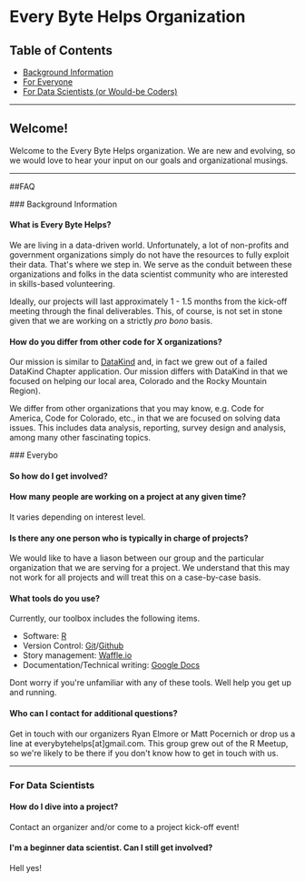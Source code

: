 # Every Byte Helps Organization

## Table of Contents

* [Background Information](#geninfo)
* [For Everyone](#everyone)
* [For Data Scientists (or Would-be Coders)](#datascis)

---

## Welcome!

Welcome to the Every Byte Helps organization.  We are new and evolving, so we
would love to hear your input on our goals and organizational musings.

---

##FAQ

###<a name="geninfo"/> Background Information

#### What is Every Byte Helps?
We are living in a data-driven world.  Unfortunately, a lot of
non-profits and government organizations simply do not have the resources to
fully exploit their data.  That's where we step in.  We serve as the conduit
between these organizations and folks in the data scientist community who are
interested in skills-based volunteering.

Ideally, our projects will last approximately 1 - 1.5 months from the kick-off
meeting through the final deliverables.  This, of course, is not set in stone
given that we are working on a strictly *pro bono* basis.

<!-- Generally speaking, we work with nonprofits or local government in three month blocks, building apps or websites that serve their needs. Who we work with and what issues we address are determined at our annual CodeAcross Denver event, scheduled at the beginning of the year. To stay on top of the things throughout the year, we host regular meetups (weekly and bi-weekly) to manage things and work on current projects. -->


#### How do you differ from other code for X organizations?
Our mission is similar to [DataKind](www.datakind.org) and, in fact we grew out
of a failed DataKind Chapter application. Our mission differs with DataKind in
that we focused on helping our local area, Colorado and the Rocky Mountain
Region).

We differ from other organizations that you may know, e.g. Code for America,
Code for Colorado, etc., in that we are focused on solving data issues.  This
includes data analysis, reporting, survey design and analysis, among many other
fascinating topics.  

###<a name="everyone"/> Everybo

#### So how do I get involved?

<!-- Start by joining our Meetup.com group at www.meetup.com/CodeForDenver. This is where we list all of our upcoming meetings and events. Planning meetings are weekly (when in season) and hack nights are bi-weekly. RSVP or just drop by and say hello. -->

#### How many people are working on a project at any given time?

It varies depending on interest level.
<!-- This varies according the circumstances and there are no hard and fast rules that set a minimum or maximum number of volunteers per project. For the sake of efficiency, our broader goal is to focus the efforts of all volunteers on whatever project were currently working on. -->

#### Is there any one person who is typically in charge of projects?

We would like to have a liason between our group and the particular organization
that we are serving for a project.  We understand that this may not
work for all projects and will treat this on a case-by-case basis.

#### What tools do you use?

Currently, our toolbox includes the following items.

* Software: [R](https://www.r-project.org/)
* Version Control: [Git](http://git-scm.com/)/[Github](https://github.com/everybytehelps)
* Story management: [Waffle.io](https://waffle.io/)
* Documentation/Technical writing: [Google Docs](https://drive.google.com/)

Dont worry if you're unfamiliar with any of these tools. Well help you get up and running.

#### Who can I contact for additional questions?

Get in touch with our organizers Ryan Elmore or Matt Pocernich or drop us a line
at everybytehelps[at]gmail.com.  This group grew out of the R Meetup, so we're likely to be
there if you don't know how to get in touch with us.

---
<!-- ### <a name="noncoders"/>For Non-coders

####I'm not a programmer or I'm not interested in programming. Can I still get involved?

Yes! As long as you are willing to collaborate and engage there are numerous ways in which to be involved. As you can tell from our name, coding is a big part of what we do. But helping solve challenges in the community takes more than software expertise. Our brigade volunteers also have backgrounds in marketing, design, sales, facilitation, nonprofits, project management, and more. Additional perspectives and experiences are always valued and welcome, so come on down! -->

<!-- #### Where do we keep project docs, and how do we collaborate?

See our [CONTRIBUTING](https://github.com/codefordenver/org/blob/master/CONTRIBUTING.md) document. -->

### <a name="datascis"/>For Data Scientists

#### How do I dive into a project?

Contact an organizer and/or come to a project kick-off event!

#### I'm a beginner data scientist. Can I still get involved?

Hell yes!
